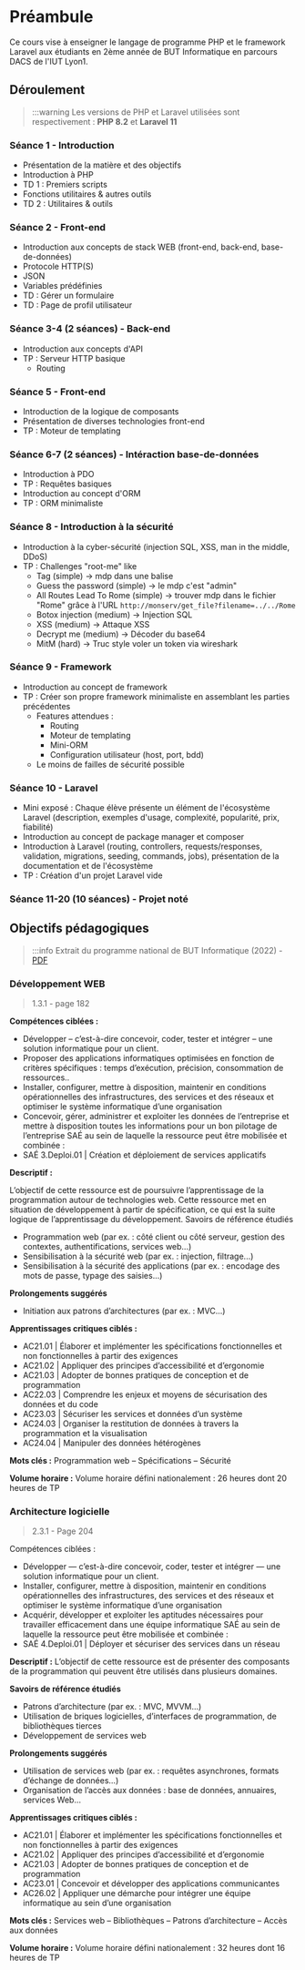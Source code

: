 # Préambule

Ce cours vise à enseigner le langage de programme PHP et le framework Laravel aux étudiants en 2ème année de BUT Informatique en parcours DACS de l'IUT Lyon1.

## Déroulement

> :::warning
> Les versions de PHP et Laravel utilisées sont respectivement : **PHP 8.2** et **Laravel 11**

### Séance 1 - Introduction

- Présentation de la matière et des objectifs
- Introduction à PHP
- TD 1 : Premiers scripts
- Fonctions utilitaires & autres outils
- TD 2 : Utilitaires & outils

### Séance 2 - Front-end

- Introduction aux concepts de stack WEB (front-end, back-end, base-de-données)
- Protocole HTTP(S)
- JSON
- Variables prédéfinies
- TD : Gérer un formulaire
- TD : Page de profil utilisateur

### Séance 3-4 (2 séances) - Back-end 

- Introduction aux concepts d'API
- TP : Serveur HTTP basique
  - Routing

### Séance 5 - Front-end

- Introduction de la logique de composants
- Présentation de diverses technologies front-end
- TP : Moteur de templating

### Séance 6-7 (2 séances) - Intéraction base-de-données

- Introduction à PDO
- TP : Requêtes basiques
- Introduction au concept d'ORM
- TP : ORM minimaliste

### Séance 8 - Introduction à la sécurité

- Introduction à la cyber-sécurité (injection SQL, XSS, man in the middle, DDoS)
- TP : Challenges "root-me" like
  - Tag (simple) -> mdp dans une balise
  - Guess the password (simple) -> le mdp c'est "admin"
  - All Routes Lead To Rome (simple) -> trouver mdp dans le fichier "Rome" grâce à l'URL `http://monserv/get_file?filename=../../Rome`
  - Botox injection (medium) -> Injection SQL
  - XSS (medium)  -> Attaque XSS
  - Decrypt me (medium) -> Décoder du base64
  - MitM (hard) -> Truc style voler un token via wireshark

### Séance 9 - Framework

- Introduction au concept de framework
- TP : Créer son propre framework minimaliste en assemblant les parties précédentes
  - Features attendues :
    - Routing
    - Moteur de templating
    - Mini-ORM
    - Configuration utilisateur (host, port, bdd)
  - Le moins de failles de sécurité possible

### Séance 10 - Laravel 

- Mini exposé : Chaque élève présente un élément de l'écosystème Laravel (description, exemples d'usage, complexité, popularité, prix, fiabilité)
- Introduction au concept de package manager et composer
- Introduction à Laravel (routing, controllers, requests/responses, validation, migrations, seeding, commands, jobs), présentation de la documentation et de l'écosystème
- TP : Création d'un projet Laravel vide

### Séance 11-20 (10 séances) - Projet noté

## Objectifs pédagogiques

> :::info
> Extrait du programme national de BUT Informatique (2022) - [PDF](https://www.enseignementsup-recherche.gouv.fr/sites/default/files/annexe-2-licence-professionnelle-bachelor-universitaire-de-technologie-informatique-29016.pdf)

### Développement WEB

> 1.3.1 - page 182

**Compétences ciblées :**

- Développer – c’est-à-dire concevoir, coder, tester et intégrer – une solution informatique pour un client.
- Proposer des applications informatiques optimisées en fonction de critères spécifiques : temps d’exécution, précision, consommation de ressources..
- Installer, configurer, mettre à disposition, maintenir en conditions opérationnelles des infrastructures, des services et des réseaux et optimiser le système informatique d’une organisation
- Concevoir, gérer, administrer et exploiter les données de l’entreprise et mettre à disposition toutes les informations pour un bon pilotage de l’entreprise SAÉ au sein de laquelle la ressource peut être mobilisée et combinée :
- SAÉ 3.Deploi.01 | Création et déploiement de services applicatifs

**Descriptif :**

L’objectif de cette ressource est de poursuivre l’apprentissage de la programmation autour de technologies web. Cette ressource
met en situation de développement à partir de spécification, ce qui est la suite logique de l’apprentissage du développement.
Savoirs de référence étudiés
- Programmation web (par ex. : côté client ou côté serveur, gestion des contextes, authentifications, services web...)
- Sensibilisation à la sécurité web (par ex. : injection, filtrage...)
- Sensibilisation à la sécurité des applications (par ex. : encodage des mots de passe, typage des saisies...)

**Prolongements suggérés**
- Initiation aux patrons d’architectures (par ex. : MVC...)

**Apprentissages critiques ciblés :**
- AC21.01 | Élaborer et implémenter les spécifications fonctionnelles et non fonctionnelles à partir des exigences
- AC21.02 | Appliquer des principes d’accessibilité et d’ergonomie
- AC21.03 | Adopter de bonnes pratiques de conception et de programmation
- AC22.03 | Comprendre les enjeux et moyens de sécurisation des données et du code
- AC23.03 | Sécuriser les services et données d’un système
- AC24.03 | Organiser la restitution de données à travers la programmation et la visualisation
- AC24.04 | Manipuler des données hétérogènes

**Mots clés :** Programmation web – Spécifications – Sécurité

**Volume horaire :** Volume horaire défini nationalement : 26 heures dont 20 heures de TP

### Architecture logicielle

> 2.3.1 - Page 204

Compétences ciblées :
- Développer — c’est-à-dire concevoir, coder, tester et intégrer — une solution informatique pour un client.
- Installer, configurer, mettre à disposition, maintenir en conditions opérationnelles des infrastructures, des services et des réseaux et optimiser le système informatique d’une organisation
- Acquérir, développer et exploiter les aptitudes nécessaires pour travailler efficacement dans une équipe informatique SAÉ au sein de laquelle la ressource peut être mobilisée et combinée :
- SAÉ 4.Deploi.01 | Déployer et sécuriser des services dans un réseau

**Descriptif :**
L’objectif de cette ressource est de présenter des composants de la programmation qui peuvent être utilisés dans plusieurs
domaines.

**Savoirs de référence étudiés**
- Patrons d’architecture (par ex. : MVC, MVVM...)
- Utilisation de briques logicielles, d’interfaces de programmation, de bibliothèques tierces
- Développement de services web

**Prolongements suggérés**
- Utilisation de services web (par ex. : requêtes asynchrones, formats d’échange de données...)
- Organisation de l’accès aux données : base de données, annuaires, services Web...

**Apprentissages critiques ciblés :**
- AC21.01 | Élaborer et implémenter les spécifications fonctionnelles et non fonctionnelles à partir des exigences
- AC21.02 | Appliquer des principes d’accessibilité et d’ergonomie
- AC21.03 | Adopter de bonnes pratiques de conception et de programmation
- AC23.01 | Concevoir et développer des applications communicantes
- AC26.02 | Appliquer une démarche pour intégrer une équipe informatique au sein d’une organisation

**Mots clés :** Services web – Bibliothèques – Patrons d’architecture – Accès aux données

**Volume horaire :** Volume horaire défini nationalement : 32 heures dont 16 heures de TP
